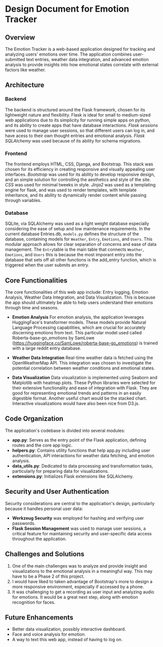 # Design Document for Emotion Tracker

## Overview
The Emotion Tracker is a web-based application designed for tracking and analyzing users' emotions over time. The application combines user-submitted text entries, weather data integration, and advanced emotion analysis to provide insights into how emotional states correlate with external factors like weather.

## Architecture

### Backend
The backend is structured around the Flask framework, chosen for its lightweight nature and flexibility. Flask is ideal for small to medium-sized web applications due to its simplicity for running simple apps on python, and its ability to create apps that have database interactions. *Flask sessions* were used to manage user sessions, so that different users can log in, and have acess to their own thought entries and emotional analysis. *Flask SQLAlchemy* was used because of its ability for schema migrations.

### Frontend
The frontend employs HTML, CSS, Djanga, and Bootstrap. This stack was chosen for its efficiency in creating responsive and visually appealing user interfaces. *Bootstrap* was used for its ability to develop responsive design, and an simple solution for controlling the aesthetics and style of the site. *CSS* was used for minimal tweeks in style. *Jinja2* was used as a templating engine for flask, and was used to render templates, with template inheritance, and its ability to dynamically render content while passing through variables.

### Database
SQLite, via SQLAlchemy was used as a light weight database especially considering the ease of setup and low maintenance requirements. In the current database Entries.db, `models.py` defines the structure of the database, containing models for `Weather`, `Entry`, `Emotions`, and `Users`. This modular approach allows for clear separation of concerns and ease of data management. The `Entry`table is the main table that connects  `Weather`, `Emotions`, and `Users` this is because the most imporant entry into the database that sets off all other functions is the add_entry function, which is triggered when the user submits an entry.

## Core Functionalities

The core functionalities of this web app include: Entry logging, Emotion Analysis, Weather Data Integration, and Data Visualization. This is because the app should ultimately be able to help users understand their emotions through time and seasons.

- **Emotion Analysis** For emotion analysis, the application leverages HuggingFace's transformer models. These models provide Natural Language Processing capabilities, which are crucial for accurately discerning emotions from text. This particular model used called Roberta-base-go_emotions by SamLowe (https://huggingface.co/SamLowe/roberta-base-go_emotions) is trained with a large reddit entry database.

- **Weather Data Integration** Real-time weather data is fetched using the OpenWeatherMap API. This integration was chosen to investigate the potential correlation between weather conditions and emotional states. 

- **Data Visualization** Data visualization is implemented using Seaborn and Matplotlib with heatmap plots. These Python libraries were selected for their extensive functionality and ease of integration with Flask. They are good for representing emotional trends and patterns in an easily digestible format. Another useful chart would be the stacked chart. Interactive visualizations would have also been nice from D3.js.

## Code Organization

The application's codebase is divided into several modules:
- **app.py**: Serves as the entry point of the Flask application, defining routes and the core app logic.
- **helpers.py**: Contains utility functions that help app.py including user authentication, API interactions for weather data fetching, and emotion analysis.
- **data_utils.py**: Dedicated to data processing and transformation tasks, particularly for preparing data for visualizations.
- **extensions.py**: Initializes Flask extensions like SQLAlchemy.

## Security and User Authentication

Security considerations are central to the application's design, particularly because it handles personal user data:
- **Werkzeug Security** was employed for hashing and verifying user passwords. 
- **Flask Session Management** was used to manage user sessions, a critical feature for maintaining security and user-specific data access throughout the application.

## Challenges and Solutions

1. One of the main challenges was to analyze and provide insight and visualizations to the emotional analysis in a meaningful way. This may have to be a Phase 2 of this project. 
2. I would have liked to taken advantage of Bootstrap's more to design a more responsive environment, especially if accessed by a phone.
3. It was challenging to get a recording as user input and analyzing audio for emotions. It would be a great next step, along with emotion recognition for faces.

## Future Enhancements
- Better data visualization, possibly interactive dashboard.
- Face and voice analysis for emotion.
- A way to text this web app, instead of having to log on.